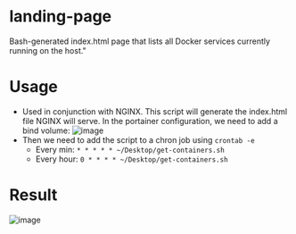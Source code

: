 # landing-page
Bash-generated index.html page that lists all Docker services currently running on the host."

# Usage
- Used in conjunction with NGINX. This script will generate the index.html file NGINX will serve. In the portainer configuration, we need to add a bind volume:
  ![image](https://github.com/user-attachments/assets/5ce26eec-3801-4740-adc3-a84721918726)
- Then we need to add the script to a chron job using `crontab -e`
  - Every min: `* * * * * ~/Desktop/get-containers.sh`
  - Every hour: `0 * * * * ~/Desktop/get-containers.sh`

# Result
![image](https://github.com/user-attachments/assets/c34a2a56-09a2-4acd-af5d-551f62f752ac)
